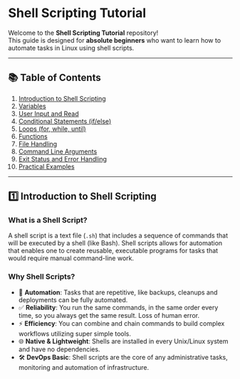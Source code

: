 # Shell Scripting Tutorial

Welcome to the **Shell Scripting Tutorial** repository!  
This guide is designed for **absolute beginners** who want to learn how to automate tasks in Linux using shell scripts.

---

## 📚 Table of Contents

1. [Introduction to Shell Scripting](#1️⃣-introduction-to-shell-scripting)
2. [Variables](#2-variables)
3. [User Input and Read](#3-user-input-and-read)
4. [Conditional Statements (if/else)](#4-conditional-statements-ifelse)
5. [Loops (for, while, until)](#5-loops-for-while-until)
6. [Functions](#6-functions)
7. [File Handling](#7-file-handling)
8. [Command Line Arguments](#8-command-line-arguments)
9. [Exit Status and Error Handling](#9-exit-status-and-error-handling)
10. [Practical Examples](#10-practical-examples)

---

## 1️⃣ Introduction to Shell Scripting

### What is a Shell Script?
A shell script is a text file (`.sh`) that includes a sequence of commands that will be executed by a shell (like Bash). Shell scripts allows for automation that enables one to create reusable, executable programs for tasks that would require manual command-line work.

### Why Shell Scripts?
- 🔄 **Automation**: Tasks that are repetitive, like backups, cleanups and deployments can be fully automated.
- ✅ **Reliability**: You run the same commands, in the same order every time, so you always get the same result. Loss of human error.
- ⚡ **Efficiency**: You can combine and chain commands to build complex workflows utilizing super simple tools.
- 🌐 **Native & Lightweight**: Shells are installed in every Unix/Linux system and have no dependencies.
- 🛠️ **DevOps Basic**: Shell scripts are the core of any administrative tasks, monitoring and automation of infrastructure.